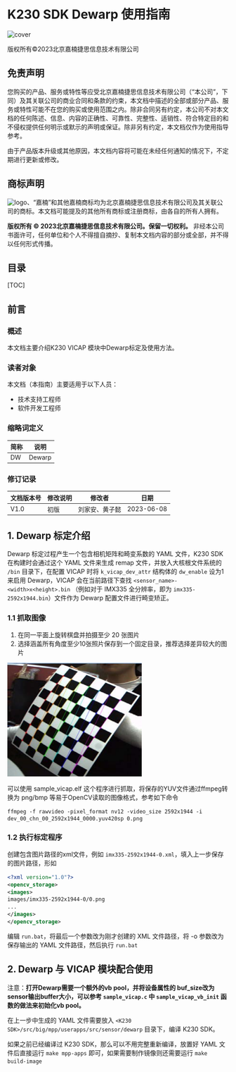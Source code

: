 # K230 SDK Dewarp 使用指南

![cover](images/canaan-cover.png)

版权所有©2023北京嘉楠捷思信息技术有限公司

<div style="page-break-after:always"></div>

## 免责声明

您购买的产品、服务或特性等应受北京嘉楠捷思信息技术有限公司（“本公司”，下同）及其关联公司的商业合同和条款的约束，本文档中描述的全部或部分产品、服务或特性可能不在您的购买或使用范围之内。除非合同另有约定，本公司不对本文档的任何陈述、信息、内容的正确性、可靠性、完整性、适销性、符合特定目的和不侵权提供任何明示或默示的声明或保证。除非另有约定，本文档仅作为使用指导参考。

由于产品版本升级或其他原因，本文档内容将可能在未经任何通知的情况下，不定期进行更新或修改。

## 商标声明

![logo](images/canaan-lable.png)、“嘉楠”和其他嘉楠商标均为北京嘉楠捷思信息技术有限公司及其关联公司的商标。本文档可能提及的其他所有商标或注册商标，由各自的所有人拥有。

**版权所有 © 2023北京嘉楠捷思信息技术有限公司。保留一切权利。**
非经本公司书面许可，任何单位和个人不得擅自摘抄、复制本文档内容的部分或全部，并不得以任何形式传播。

<div style="page-break-after:always"></div>

## 目录

[TOC]

## 前言

### 概述

本文档主要介绍K230 VICAP 模块中Dewarp标定及使用方法。

### 读者对象

本文档（本指南）主要适用于以下人员：

- 技术支持工程师
- 软件开发工程师

### 缩略词定义

| 简称 | 说明 |
| ---- | ---- |
| DW  | Dewarp   |

### 修订记录

| 文档版本号 | 修改说明 | 修改者     | 日期       |
| ---------- | -------- | ---------- | ---------- |
| V1.0       | 初版     | 刘家安、黄子懿 | 2023-06-08 |

## 1. Dewarp 标定介绍

Dewarp 标定过程产生一个包含相机矩阵和畸变系数的 YAML 文件，K230 SDK 在构建时会通过这个 YAML 文件来生成 remap 文件，并放入大核根文件系统的 `/bin` 目录下，在配置 VICAP 时将 `k_vicap_dev_attr` 结构体的 `dw_enable` 设为1来启用 Dewarp，VICAP 会在当前路径下查找 `<sensor_name>-<width>x<height>.bin` （例如对于 IMX335 全分辨率，即为 `imx335-2592x1944.bin`）文件作为 Dewarp 配置文件进行畸变矫正。

### 1.1 抓取图像

1. 在同一平面上旋转棋盘并拍摄至少 20 张图片
1. 选择涵盖所有角度至少10张照片保存到一个固定目录，推荐选择差异较大的图片

![标定图片示例](images/calibration.png)

可以使用 sample_vicap.elf 这个程序进行抓取，将保存的YUV文件通过ffmpeg转换为 png/bmp 等易于OpenCV读取的图像格式，参考如下命令

```shell
ffmpeg -f rawvideo -pixel_format nv12 -video_size 2592x1944 -i dev_00_chn_00_2592x1944_0000.yuv420sp 0.png
```

### 1.2 执行标定程序

创建包含图片路径的xml文件，例如 `imx335-2592x1944-0.xml`，填入上一步保存的图片路径，形如

```xml
<?xml version="1.0"?>
<opencv_storage>
<images>
images/imx335-2592x1944-0/0.png
...
</images>
</opencv_storage>
```

编辑 `run.bat`，将最后一个参数改为刚才创建的 XML 文件路径，将 -o 参数改为保存输出的 YAML 文件路径，然后执行 `run.bat`

## 2. Dewarp 与 VICAP 模块配合使用

注意：**打开Dewarp需要一个额外的vb pool，并将设备属性的 buf_size改为sensor输出buffer大小，可以参考 `sample_vicap.c` 中 `sample_vicap_vb_init` 函数的做法来初始化vb pool。**

在上一步中生成的 YAML 文件需要放入 `<K230 SDK>/src/big/mpp/userapps/src/sensor/dewarp` 目录下，编译 K230 SDK。

如果之前已经编译过 K230 SDK，那么可以不用完整重新编译，放置好 YAML 文件后直接运行 `make mpp-apps` 即可，如果需要制作镜像则还需要运行 `make build-image`
